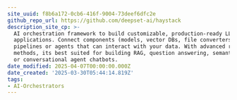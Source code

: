 ```yaml
---
site_uuid: f8b6a172-0cb6-416f-9004-73deef6dfc2e
github_repo_url: https://github.com/deepset-ai/haystack
description_site_cp: >-
  AI orchestration framework to build customizable, production-ready LLM
  applications. Connect components (models, vector DBs, file converters) to
  pipelines or agents that can interact with your data. With advanced retrieval
  methods, its best suited for building RAG, question answering, semantic search
  or conversational agent chatbots.
date_modified: 2025-04-07T00:00:00.000Z
date_created: '2025-03-30T05:44:14.819Z'
tags:
- AI-Orchestrators
---
```






































